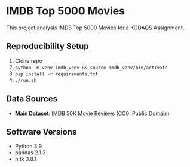 # IMDB Top 5000 Movies
This project analysis IMDB Top 5000 Movies for a KODAQS Assignment.


## Reproducibility Setup
1. Clone repo
2. `python -m venv imdb_venv && source imdb_venv/bin/activate`
3. `pip install -r requirements.txt`
4. `./run.sh`

## Data Sources
- **Main Dataset**: [IMDB 50K Movie Reviews](https://www.kaggle.com/datasets/lakshmi25npathi/imdb-dataset-of-50k-movie-reviews) (CC0: Public Domain)

## Software Versions
- Python 3.9
- pandas 2.1.3
- nltk 3.8.1
